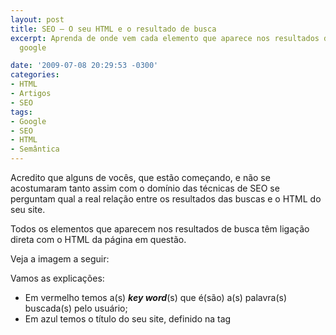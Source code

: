 ```yaml
---
layout: post
title: SEO – O seu HTML e o resultado de busca
excerpt: Aprenda de onde vem cada elemento que aparece nos resultados de busca do
  google

date: '2009-07-08 20:29:53 -0300'
categories:
- HTML
- Artigos
- SEO
tags:
- Google
- SEO
- HTML
- Semântica
---
```

Acredito que alguns de vocês, que estão começando, e não se acostumaram tanto assim com o domínio das técnicas de SEO se perguntam qual a real relação entre os resultados das buscas e o HTML do seu site.

Todos os elementos que aparecem nos resultados de busca têm ligação direta com o HTML da página em questão.

Veja a imagem a seguir:
[](/arquivos/2009/07/google.jpg)

Vamos as explicações:

<ul>
<li>Em vermelho temos a(s) <strong><em>key word</em></strong>(s) que é(são) a(s) palavra(s) buscada(s) pelo usuário;</li>
<li>Em azul temos o título do seu site, definido na tag <strong><title></strong> do seu HTML;</li>
<li>Em verde temos a <strong>descrição</strong> do site, definido na tag <strong><meta name="description" content="..." /></strong>, dentro do <strong><head></strong> da sua página;</li>
<li>E por fim temos, em amarelo, o link da página indexada pelo Google</li>
</ul>
--

O motivo desse post foi mostrar a importância <em><strong>key word</strong></em> (palavra-chave) pra um bom resultado no Google... O ideal é que ela esteja presente no titulo, descrição e link da sua página. Isso vai permitir uma melhor posição nos resultados de busca.

Abraços :)

